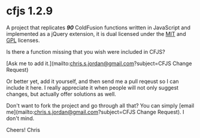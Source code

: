 cfjs 1.2.9
====

A project that replicates _**90**_ ColdFusion functions written in JavaScript and implemented as a jQuery extension, it is dual licensed under the [MIT](http://www.opensource.org/licenses/mit-license.php) and [GPL](http://www.gnu.org/licenses/gpl.html) licenses.

Is there a function missing that you wish were included in CFJS? 

[Ask me to add it.](mailto:chris.s.jordan@gmail.com?subject=CFJS Change Request)

Or better yet, add it yourself, and then send me a pull reqeust so I can include it here. I really appreciate it when people will not only suggest changes, but actually offer solutions as well. 

Don't want to fork the project and go through all that? You can simply [email me](mailto:chris.s.jordan@gmail.com?subject=CFJS Change Request). I don't mind.

Cheers!
Chris 
